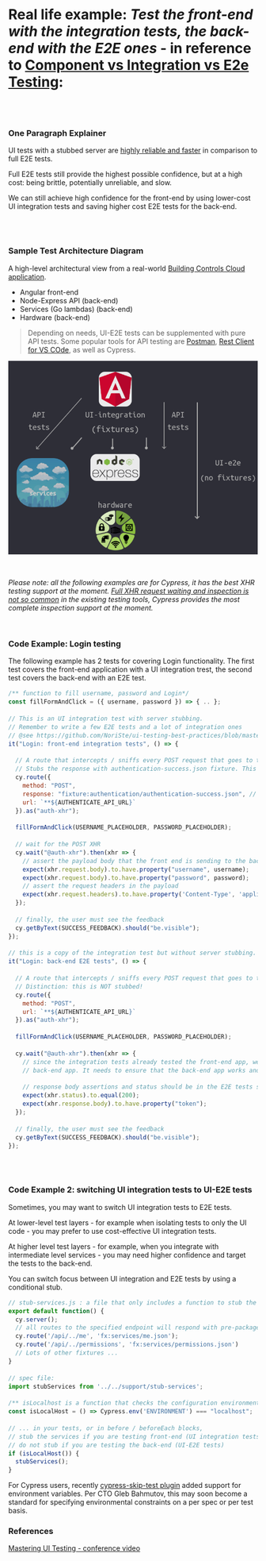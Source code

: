 # Real life example: *Test the front-end with the integration tests, the back-end with the E2E ones* - in reference to  [Component vs Integration vs E2e Testing](./sections/testing-strategy/component-vs-integration-vs-e2e-testing.md): 

<br/><br/>

### One Paragraph Explainer

UI tests with a stubbed server are [highly reliable and faster](../testing-strategy/component-vs-integration-vs-e2e-testing.md#ui-integration-tests)<!--TODO: check that the deeplinkl works--> in comparison to full E2E tests.

Full E2E tests still provide the highest possible confidence, but at a high cost: being brittle, potentially unreliable, and slow.

We can still achieve high confidence for the front-end by using lower-cost UI integration tests and saving higher cost E2E tests for the back-end.


<br/><br/>

### Sample Test Architecture Diagram

A high-level architectural view from a real-world [Building Controls Cloud application](https://new.siemens.com/global/en/products/buildings/digitalization/building-operator.html).

* Angular front-end
* Node-Express API (back-end)
* Services (Go lambdas) (back-end)
* Hardware (back-end)

> Depending on needs, UI-E2E tests can be supplemented with pure API tests. Some popular tools for API testing are [Postman](https://www.getpostman.com/), [Rest Client for VS COde](https://marketplace.visualstudio.com/items?itemName=humao.rest-client), as well as Cypress.

![](./../../assets/images/test-architecture-example.png)

<br/>

*Please note: all the following examples are for Cypress, it has the best XHR testing support at the moment. [Full XHR request waiting and inspection is not so common](../generic-best-practices/await-dont-sleep.md#xhr-request-waitings) in the existing testing tools, Cypress provides the most complete inspection support at the moment.*

<br/>

### Code Example: Login testing

The following example has 2 tests for covering Login functionality. The first test covers the front-end application with a UI integration trest, the second test covers the back-end with an E2E test.

```javascript
/** function to fill username, password and Login*/
const fillFormAndClick = ({ username, password }) => { .. };

// This is an UI integration test with server stubbing.
// Remember to write a few E2E tests and a lot of integration ones
// @see https://github.com/NoriSte/ui-testing-best-practices/blob/master/sections/testing-strategy/component-vs-integration-vs-e2e-testing.md#ui-integration-tests
it("Login: front-end integration tests", () => {

  // A route that intercepts / sniffs every POST request that goes to the authentication URL.
  // Stubs the response with authentication-success.json fixture. This is called server stubbing
  cy.route({
    method: "POST",
    response: "fixture:authentication/authentication-success.json", // Stubs the response
    url: `**${AUTHENTICATE_API_URL}`
  }).as("auth-xhr");

  fillFormAndClick(USERNAME_PLACEHOLDER, PASSWORD_PLACEHOLDER);

  // wait for the POST XHR
  cy.wait("@auth-xhr").then(xhr => {
    // assert the payload body that the front end is sending to the back-end
    expect(xhr.request.body).to.have.property("username", username);
    expect(xhr.request.body).to.have.property("password", password);
    // assert the request headers in the payload
    expect(xhr.request.headers).to.have.property('Content-Type', 'application/json;charset=utf-8');
  });

  // finally, the user must see the feedback
  cy.getByText(SUCCESS_FEEDBACK).should("be.visible");
});

// this is a copy of the integration test but without server stubbing.
it("Login: back-end E2E tests", () => {

  // A route that intercepts / sniffs every POST request that goes to the authentication URL.
  // Distinction: this is NOT stubbed!
  cy.route({
    method: "POST",
    url: `**${AUTHENTICATE_API_URL}`
  }).as("auth-xhr");

  fillFormAndClick(USERNAME_PLACEHOLDER, PASSWORD_PLACEHOLDER);

  cy.wait("@auth-xhr").then(xhr => {
    // since the integration tests already tested the front-end app, we use E2E tests to check the
    // back-end app. It needs to ensure that the back-end app works and gets the correct response data

    // response body assertions and status should be in the E2E tests since they rely on the server
    expect(xhr.status).to.equal(200);
    expect(xhr.response.body).to.have.property("token");
  });

  // finally, the user must see the feedback
  cy.getByText(SUCCESS_FEEDBACK).should("be.visible");
});
```

<br/><br/>

### Code Example 2: switching UI integration tests to UI-E2E tests

Sometimes, you may want to switch UI integration tests to E2E tests.

At lower-level test layers - for example when isolating tests to only the UI code - you may prefer to use cost-effective UI integration tests.

At higher level test layers - for example, when you integrate with intermediate level services - you may need higher confidence and target the tests to the back-end.

You can switch focus between UI integration and E2E tests by using a conditional stub.

```javascript
// stub-services.js : a file that only includes a function to stub the back-end services
export default function() {
  cy.server();
  // all routes to the specified endpoint will respond with pre-packaged Json data
  cy.route('/api/../me', 'fx:services/me.json');
  cy.route('/api/../permissions', 'fx:services/permissions.json')
  // Lots of other fixtures ...
}

// spec file:
import stubServices from '../../support/stub-services';

/** isLocalhost is a function that checks the configuration environment*/
const isLocalHost = () => Cypress.env('ENVIRONMENT') === "localhost";

// ... in your tests, or in before / beforeEach blocks,
// stub the services if you are testing front-end (UI integration tests)
// do not stub if you are testing the back-end (UI-E2E tests)
if (isLocalHost()) {
  stubServices();
}

```

For Cypress users, recently [cypress-skip-test plugin](https://github.com/cypress-io/cypress-skip-test) added support for environment variables. Per CTO Gleb Bahmutov, this may soon become a standard for specifying environmental constraints on a per spec or per test basis. 

### References

[Mastering UI Testing - conference video](https://www.youtube.com/watch?v=RwWz4hllDtg)
<!-- TODO: in the end, decide if you want to move all the resources to a common chapter too -->
